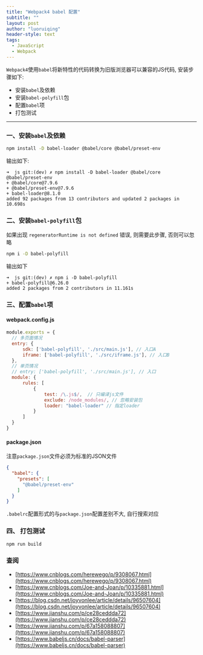 ```yaml
---
title: "Webpack4 babel 配置"
subtitle: ""
layout: post
author: "luoruiqing"
header-style: text
tags:
  - JavaScript
  - Webpack
---
```


`Webpack4`使用`babel`将新特性的代码转换为旧版浏览器可以兼容的JS代码, 安装步骤如下:

- 安装`babel`及依赖
- 安装`babel-polyfill`包
- 配置`babel`项
- 打包测试

---

### 一、安装`babel`及依赖

```sh
npm install -D babel-loader @babel/core @babel/preset-env
```

输出如下:
```
➜  js git:(dev) ✗ npm install -D babel-loader @babel/core @babel/preset-env
+ @babel/core@7.9.6
+ @babel/preset-env@7.9.6
+ babel-loader@8.1.0
added 92 packages from 13 contributors and updated 2 packages in 10.698s
```

### 二、安装`babel-polyfill`包

如果出现 `regeneratorRuntime is not defined` 错误, 则需要此步骤, 否则可以忽略

```sh
npm i -D babel-polyfill
```
输出如下

```
➜  js git:(dev) ✗ npm i -D babel-polyfill
+ babel-polyfill@6.26.0
added 2 packages from 2 contributors in 11.161s
```


### 三、配置`babel`项

#### webpack.config.js

```js
module.exports = {
  // 多页面情况
  entry: {
      sdk: ['babel-polyfill', './src/main.js'], // 入口A
      iframe: ['babel-polyfill', './src/iframe.js'], // 入口B
  },
  // 单页情况
  // entry: ['babel-polyfill', './src/main.js'], // 入口
  module: {
      rules: [
          {
              test: /\.js$/,  // 只编译js文件
              exclude: /node_modules/, // 忽略安装包
              loader: "babel-loader" // 指定loader
          }
      ]
  }
}

```

#### package.json

注意`package.json`文件必须为标准的JSON文件

```json
{
  "babel": {
    "presets": [
      "@babel/preset-env"
    ]
  }
}
```

`.babelrc`配置形式的与`package.json`配置差别不大, 自行搜索对应


### 四、 打包测试

```sh
npm run build
```


### 查阅
- [https://www.cnblogs.com/herewego/p/9308067.html](https://www.cnblogs.com/herewego/p/9308067.html)
- [https://www.cnblogs.com/Joe-and-Joan/p/10335881.html](https://www.cnblogs.com/Joe-and-Joan/p/10335881.html)
- [https://blog.csdn.net/joyvonlee/article/details/96507604](https://blog.csdn.net/joyvonlee/article/details/96507604)
- [https://www.jianshu.com/p/ce28ceddda72](https://www.jianshu.com/p/ce28ceddda72)
- [https://www.jianshu.com/p/67a158088807](https://www.jianshu.com/p/67a158088807)
- [https://www.babeljs.cn/docs/babel-parser](https://www.babeljs.cn/docs/babel-parser)
